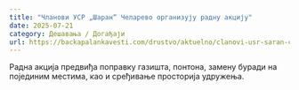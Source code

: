 ```yaml
---
title: "Чланови УСР „Шаран“ Челарево организују радну акцију"
date: 2025-07-21
category: Дешавања / Догађаји
url: https://backapalankavesti.com/drustvo/aktuelno/clanovi-usr-saran-celarevo-organizuju-radnu-akciju/
---
```


Радна акција предвиђа поправку газишта, понтона, замену буради на појединим местима, као и сређивање просторија удружења.
